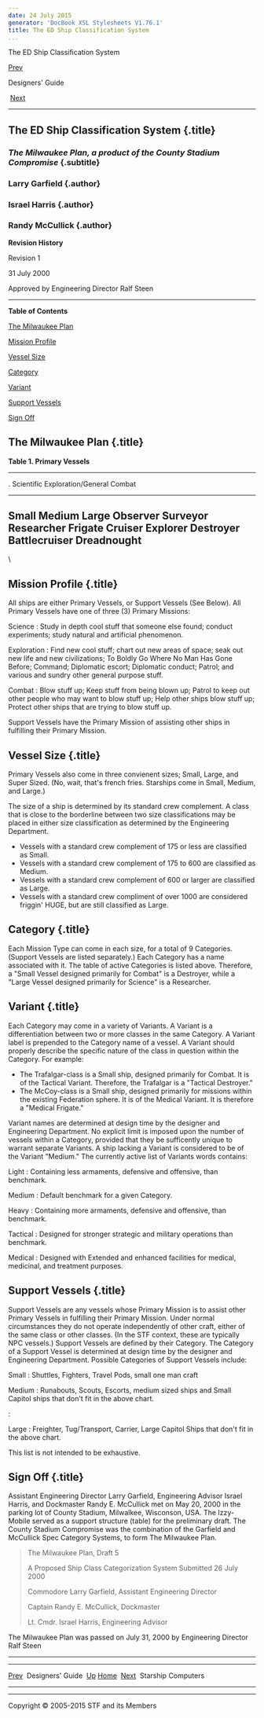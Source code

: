 ```yaml
---
date: 24 July 2015
generator: 'DocBook XSL Stylesheets V1.76.1'
title: The ED Ship Classification System
...
```


The ED Ship Classification System

[Prev](guide.html) 

Designers' Guide

 [Next](computers.html)

* * * * *

The ED Ship Classification System {.title}
---------------------------------

### *The Milwaukee Plan, a product of the County Stadium Compromise* {.subtitle}

### Larry Garfield {.author}

### Israel Harris {.author}

### Randy McCullick {.author}

**Revision History**

Revision 1

31 July 2000

Approved by Engineering Director Ralf Steen

* * * * *

**Table of Contents**

[The Milwaukee Plan](classification.html#idp140478707123280)

[Mission Profile](classification.html#idp140478707136224)

[Vessel Size](classification.html#idp140478707143200)

[Category](classification.html#idp140478707147648)

[Variant](classification.html#idp140478707149232)

[Support Vessels](classification.html#idp140478707160704)

[Sign Off](classification.html#idp140478707168752)

The Milwaukee Plan {.title}
------------------

**Table 1. Primary Vessels**

  ---------------------------------------------------
  .
  Scientific
  Exploration/General
  Combat
  --------------------- --------------- -------------
  Small                 Medium          Large
  Observer              Surveyor        Researcher
  Frigate               Cruiser         Explorer
  Destroyer             Battlecruiser   Dreadnought
  ---------------------------------------------------

\

Mission Profile {.title}
---------------

All ships are either Primary Vessels, or Support Vessels (See Below).
All Primary Vessels have one of three (3) Primary Missions:

 Science 
:   Study in depth cool stuff that someone else found; conduct
    experiments; study natural and artificial phenomenon.

 Exploration 
:   Find new cool stuff; chart out new areas of space; seak out new life
    and new civilizations; To Boldly Go Where No Man Has Gone Before;
    Command; Diplomatic escort; Diplomatic conduct; Patrol; and various
    and sundry other general purpose stuff.

 Combat 
:   Blow stuff up; Keep stuff from being blown up; Patrol to keep out
    other people who may want to blow stuff up; Help other ships blow
    stuff up; Protect other ships that are trying to blow stuff up.

Support Vessels have the Primary Mission of assisting other ships in
fulfilling their Primary Mission.

Vessel Size {.title}
-----------

Primary Vessels also come in three convienent sizes; Small, Large, and
Super Sized. (No, wait, that's french fries. Starships come in Small,
Medium, and Large.)

The size of a ship is determined by its standard crew complement. A
class that is close to the borderline between two size classifications
may be placed in either size classification as determined by the
Engineering Department.

-   Vessels with a standard crew complement of 175 or less are
    classified as Small.
-   Vessels with a standard crew complement of 175 to 600 are classified
    as Medium.
-   Vessels with a standard crew complement of 600 or larger are
    classified as Large.
-   Vessels with a standard crew compliment of over 1000 are considered
    friggin' HUGE, but are still classified as Large.

Category {.title}
--------

Each Mission Type can come in each size, for a total of 9 Categories.
(Support Vessels are listed separately.) Each Category has a name
associated with it. The table of active Categories is listed above.
Therefore, a "Small Vessel designed primarily for Combat" is a
Destroyer, while a "Large Vessel designed primarily for Science" is a
Researcher.

Variant {.title}
-------

Each Category may come in a variety of Variants. A Variant is a
differentiation between two or more classes in the same Category. A
Variant label is prepended to the Category name of a vessel. A Variant
should properly describe the specific nature of the class in question
within the Category. For example:

-   The Trafalgar-class is a Small ship, designed primarily for Combat.
    It is of the Tactical Variant. Therefore, the Trafalgar is a
    "Tactical Destroyer."
-   The McCoy-class is a Small ship, designed primarily for missions
    within the existing Federation sphere. It is of the Medical Variant.
    It is therefore a "Medical Frigate."

Variant names are determined at design time by the designer and
Engineering Department. No explicit limit is imposed upon the number of
vessels within a Category, provided that they be sufficently unique to
warrant separate Variants. A ship lacking a Variant is considered to be
of the Variant "Medium." The currently active list of Variants words
contains:

 Light 
:   Containing less armaments, defensive and offensive, than benchmark.

 Medium 
:   Default benchmark for a given Category.

 Heavy 
:   Containing more armaments, defensive and offensive, than benchmark.

 Tactical 
:   Designed for stronger strategic and military operations than
    benchmark.

 Medical 
:   Designed with Extended and enhanced facilities for medical,
    medicinal, and treatment purposes.

Support Vessels {.title}
---------------

Support Vessels are any vessels whose Primary Mission is to assist other
Primary Vessels in fulfilling their Primary Mission. Under normal
circumstances they do not operate independently of other craft, either
of the same class or other classes. (In the STF context, these are
typically NPC vessels.) Support Vessels are defined by their Category.
The Category of a Support Vessel is determined at design time by the
designer and Engineering Department. Possible Categories of Support
Vessels include:

 Small 
:   Shuttles, Fighters, Travel Pods, small one man craft

 Medium 
:   Runabouts, Scouts, Escorts, medium sized ships and Small Capitol
    ships that don't fit in the above chart.

 
:   

 Large 
:   Freighter, Tug/Transport, Carrier, Large Capitol Ships that don't
    fit in the above chart.

This list is not intended to be exhaustive.

Sign Off {.title}
--------

Assistant Engineering Director Larry Garfield, Engineering Advisor
Israel Harris, and Dockmaster Randy E. McCullick met on May 20, 2000 in
the parking lot of County Stadium, Milwalkee, Wisconson, USA. The
Izzy-Mobile served as a support structure (table) for the preliminary
draft. The County Stadium Compromise was the combination of the Garfield
and McCullick Spec Category Systems, to form The Milwaukee Plan.

> The Milwaukee Plan, Draft 5
>
> A Proposed Ship Class Categorization System Submitted 26 July 2000
>
> Commodore Larry Garfield, Assistant Engineering Director
>
> Captain Randy E. McCullick, Dockmaster
>
> Lt. Cmdr. Israel Harris, Engineering Advisor

The Milwaukee Plan was passed on July 31, 2000 by Engineering Director
Ralf Steen

* * * * *

  ------------------------ ------------------------ ------------------------
  [Prev](guide.html)       Designers' Guide 
  [Up](guide.html)         [Home](../index.html)
   [Next](computers.html)   Starship Computers
  ------------------------ ------------------------ ------------------------

* * * * *

Copyright © 2005-2015 STF and its Members
